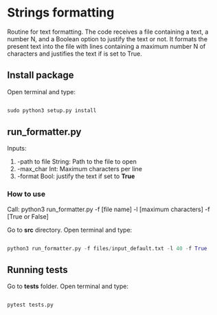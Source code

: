# Strings formatting

Routine for text formatting. The code receives a file containing a text, a number N, and a Boolean option to justify the text or not. It formats the present text into the file with lines containing a maximum number N of characters and justifies the text if is set to True.

## Install package

Open terminal and type:

```python

sudo python3 setup.py install

```

## run_formatter.py


Inputs:
1. -path to file
    String: Path to the file to open
2. -max_char 
    Int: Maximum characters per line 
3. -format
    Bool: justify the text if set to **True**

### How to use

Call: python3 run_formatter.py -f [file name] -l [maximum characters] -f [True or False]

Go to **src** directory. Open terminal and type:


```python

python3 run_formatter.py -f files/input_default.txt -l 40 -f True
```

## Running tests

Go to **tests** folder. Open terminal and type:

```python

pytest tests.py

```